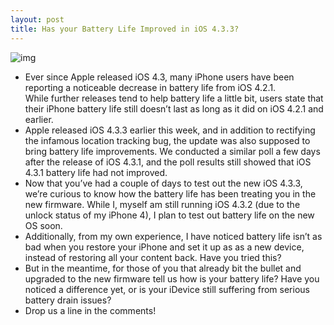 ```yaml
---
layout: post
title: Has your Battery Life Improved in iOS 4.3.3?
---
```

![img](http://media.idownloadblog.com/wp-content/uploads/2010/11/iPhone-Battery.jpg)
* Ever since Apple released iOS 4.3, many iPhone users have been reporting a noticeable decrease in battery life from iOS 4.2.1. While further releases tend to help battery life a little bit, users state that their iPhone battery life still doesn’t last as long as it did on iOS 4.2.1 and earlier.
* Apple released iOS 4.3.3 earlier this week, and in addition to rectifying the infamous location tracking bug, the update was also supposed to bring battery life improvements. We conducted a similar poll a few days after the release of iOS 4.3.1, and the poll results still showed that iOS 4.3.1 battery life had not improved. 
* Now that you’ve had a couple of days to test out the new iOS 4.3.3, we’re curious to know how the battery life has been treating you in the new firmware. While I, myself am still running iOS 4.3.2 (due to the unlock status of my iPhone 4), I plan to test out battery life on the new OS soon.
* Additionally, from my own experience, I have noticed battery life isn’t as bad when you restore your iPhone and set it up as as a new device, instead of restoring all your content back. Have you tried this?
* But in the meantime, for those of you that already bit the bullet and upgraded to the new firmware tell us how is your battery life? Have you noticed a difference yet, or is your iDevice still suffering from serious battery drain issues?
* Drop us a line in the comments!

